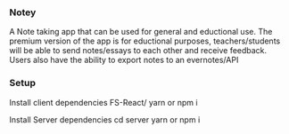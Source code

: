 ### Notey
A Note taking app that can be used for general and eductional use. The premium version of the app is for eductional purposes, teachers/students will be able to send notes/essays to each other and receive feedback. Users also have the ability to export notes to an evernotes/API


### Setup
Install client dependencies 
FS-React/ yarn or npm i

Install Server dependencies
cd server
yarn or npm i
